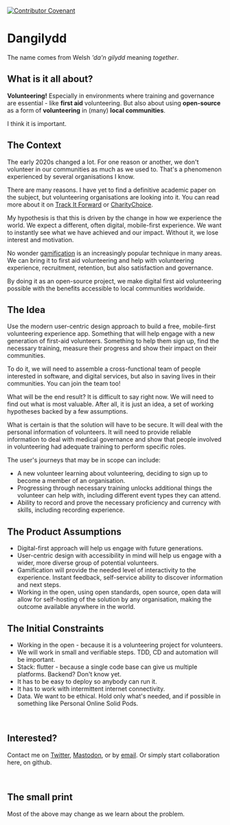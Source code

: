 [![Contributor Covenant](https://img.shields.io/badge/Contributor%20Covenant-2.0-4baaaa.svg)](code_of_conduct.md)

# Dangilydd

The name comes from Welsh *'da'n gilydd* meaning *together*.

## What is it all about? 

**Volunteering!** Especially in environments where training and governance are essential - like **first aid** volunteering. But also about using **open-source** as a form of **volunteering** in (many) **local communities**. 

I think it is important.

## The Context

The early 2020s changed a lot. For one reason or another, we don't volunteer in our communities as much as we used to. That's a phenomenon experienced by several organisations I know. 

There are many reasons. I have yet to find a definitive academic paper on the subject, but volunteering organisations are looking into it. You can read more about it on [Track It Forward](https://www.trackitforward.com/content/why-adult-volunteers-quit-and-what-you-can-do-prevent-them-quitting) or [CharityChoice](https://www.charitychoice.co.uk/the-fundraiser/how-volunteering-has-changed-in-a-post-pandemic-world).

My hypothesis is that this is driven by the change in how we experience the world. We expect a different, often digital, mobile-first experience. We want to instantly see what we have achieved and our impact. Without it, we lose interest and motivation. 

No wonder [gamification](https://en.wikipedia.org/wiki/Gamification) is an increasingly popular technique in many areas. We can bring it to first aid volunteering and help with volunteering experience, recruitment, retention, but also satisfaction and governance. 

By doing it as an open-source project, we make digital first aid volunteering possible with the benefits accessible to local communities worldwide. 

## The Idea

Use the modern user-centric design approach to build a free, mobile-first volunteering experience app. Something that will help engage with a new generation of first-aid volunteers. Something to help them sign up, find the necessary training, measure their progress and show their impact on their communities. 

To do it, we will need to assemble a cross-functional team of people interested in software, and digital services, but also in saving lives in their communities. You can join the team too!

What will be the end result? It is difficult to say right now. We will need to find out what is most valuable. After all, it is just an idea, a set of working hypotheses backed by a few assumptions. 

What is certain is that the solution will have to be secure. It will deal with the personal information of volunteers. It will need to provide reliable information to deal with medical governance and show that people involved in volunteering had adequate training to perform specific roles. 

The user's journeys that may be in scope can include: 
* A new volunteer learning about volunteering, deciding to sign up to become a member of an organisation. 
* Progressing through necessary training unlocks additional things the volunteer can help with, including different event types they can attend.
* Ability to record and prove the necessary proficiency and currency with skills, including recording experience.

## The Product Assumptions
* Digital-first approach will help us engage with future generations.
* User-centric design with accessibility in mind will help us engage with a wider, more diverse group of potential volunteers.
* Gamification will provide the needed level of interactivity to the experience. Instant feedback, self-service ability to discover information and next steps. 
* Working in the open, using open standards, open source, open data will allow for self-hosting of the solution by any organisation, making the outcome available anywhere in the world. 

## The Initial Constraints

* Working in the open - because it is a volunteering project for volunteers. 
* We will work in small and verifiable steps. TDD, CD and automation will be important.
* Stack: flutter - because a single code base can give us multiple platforms. Backend? Don't know yet.
* It has to be easy to deploy so anybody can run it.
* It has to work with intermittent internet connectivity.
* Data. We want to be ethical. Hold only what's needed, and if possible in something like Personal Online Solid Pods. 

&nbsp;
## Interested?

Contact me on [Twitter](https://twitter.com/michalincs), [Mastodon](https://techhub.social/@michalporeba), or by [email](mailto://michalporeba@gmail.com). Or simply start collaboration here, on github. 

&nbsp;
## The small print
Most of the above may change as we learn about the problem.
